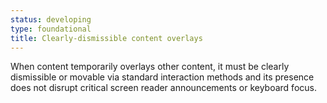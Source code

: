 ```yaml
---
status: developing
type: foundational
title: Clearly-dismissible content overlays
---
```


When content temporarily overlays other content, it must be clearly dismissible or movable via standard interaction methods and its presence does not disrupt critical screen reader announcements or keyboard focus.
